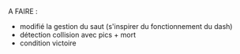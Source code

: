 A FAIRE : 
- modifié la gestion du saut (s'inspirer du fonctionnement du dash)
- détection collision avec pics + mort
- condition victoire
